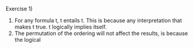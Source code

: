 Exercise 1)
1. For any formula t, t entails t. This is because any interpretation that makes t true. t logically implies itself.
2. The permutation of the ordering will not affect the results, is because the logical 